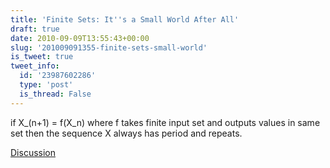 ```yaml
---
title: 'Finite Sets: It''s a Small World After All'
draft: true
date: 2010-09-09T13:55:43+00:00
slug: '201009091355-finite-sets-small-world'
is_tweet: true
tweet_info:
  id: '23987602286'
  type: 'post'
  is_thread: False
---
```




if X_(n+1) = f(X_n) where f takes finite input set and outputs values in same set then the sequence X always has period and repeats.

[Discussion](https://x.com/sytelus/status/23987602286)
